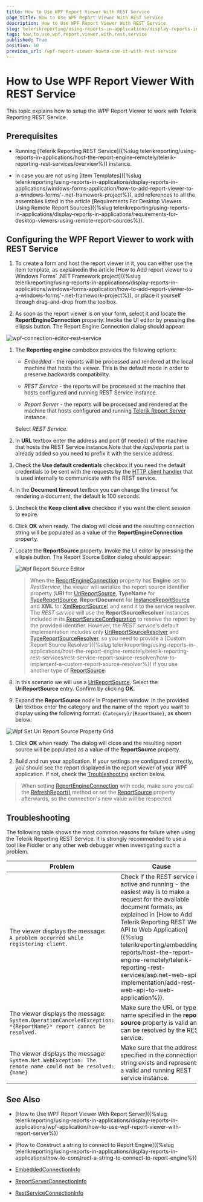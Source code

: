 ```yaml
---
title: How to Use WPF Report Viewer With REST Service
page_title: How to Use WPF Report Viewer With REST Service 
description: How to Use WPF Report Viewer With REST Service
slug: telerikreporting/using-reports-in-applications/display-reports-in-applications/wpf-application/how-to-use-wpf-report-viewer-with-rest-service
tags: how,to,use,wpf,report,viewer,with,rest,service
published: True
position: 10
previous_url: /wpf-report-viewer-howto-use-it-with-rest-service
---
```


# How to Use WPF Report Viewer With REST Service

This topic explains how to setup the WPF Report Viewer to work with Telerik Reporting REST Service

## Prerequisites

* Running [Telerik Reporting REST Service]({%slug telerikreporting/using-reports-in-applications/host-the-report-engine-remotely/telerik-reporting-rest-services/overview%}) instance. 

* In case you are not using [Item Templates]({%slug telerikreporting/using-reports-in-applications/display-reports-in-applications/windows-forms-application/how-to-add-report-viewer-to-a-windows-forms'-.net-framework-project%}), add references to all the assemblies listed in the article [Requirements For Desktop Viewers Using Remote Report Sources]({%slug telerikreporting/using-reports-in-applications/display-reports-in-applications/requirements-for-desktop-viewers-using-remote-report-sources%}). 

## Configuring the WPF Report Viewer to work with REST Service

1. To create a form and host the report viewer in it, you can either use the item template, as explainedin the article [How to Add report viewer to a Windows Forms' .NET Framework project]({%slug telerikreporting/using-reports-in-applications/display-reports-in-applications/windows-forms-application/how-to-add-report-viewer-to-a-windows-forms'-.net-framework-project%}), or place it yourself through drag-and-drop from the toolbox. 

1. As soon as the report viewer is on your form, select it and locate the __ReportEngineConnection__ property. Invoke the UI editor by pressing the ellipsis button. The Report Engine Connection dialog should appear: 

  ![wpf-connection-editor-rest-service](images/wpf-connection-editor-rest-service.png)

1. The __Reporting engine__ combobox provides the following options: 

	+ *Embedded* - the reports will be processed and rendered at the local machine that hosts the viewer. This is the default mode in order to preserve backwards compatibility. 

	+ *REST Service* - the reports will be processed at the machine that hosts configured and running REST Service instance. 

	+ *Report Server* - the reports will be processed and rendered at the machine that hosts configured and running [Telerik Report Server](http://docs.telerik.com/report-server/introduction) instance. 

	Select *REST Service*. 

1. In __URL__ textbox enter the address and port (if needed) of the machine that hosts the REST Service instance.Note that the */api/reports* part is already added so you need to prefix it with the service address.

1. Check the __Use default credentials__ checkbox if you need the default credentials to be sent with the requests by the [HTTP client handler](https://msdn.microsoft.com/query/dev14.query?appId=Dev14IDEF1&l&EN-US&k=k(System.Net.Http.HttpClientHandler.UseDefaultCredentials)) that is used internally to communicate with the REST service.

1. In the __Document timeout__ textbox you can change the timeout for rendering a document, the default is 100 seconds. 

1. Uncheck the __Keep client alive__ checkbox if you want the client session to expire. 

1. Click __OK__ when ready. The dialog will close and the resulting connection string will be populated as a value of the __ReportEngineConnection__ property. 

1. Locate the __ReportSource__ property. Invoke the UI editor by pressing the ellipsis button. The Report Source Editor dialog should appear: 

	![Wpf Report Source Editor](images/WpfReportSourceEditor.png)

	>When the [ReportEngineConnection](/reporting/api/Telerik.ReportViewer.Wpf.ReportViewer#Telerik_ReportViewer_Wpf_ReportViewer_ReportEngineConnection) property has __Engine__ set to *RestService*, the viewer will serialize the report source identifier property (__URI__ for [UriReportSource](/reporting/api/Telerik.Reporting.UriReportSource), __TypeName__ for [TypeReportSource](/reporting/api/Telerik.Reporting.TypeReportSource), __ReportDocument__ for [InstanceReportSource](/reporting/api/Telerik.Reporting.InstanceReportSource) and __XML__ for [XmlReportSource](/reporting/api/Telerik.Reporting.XmlReportSource)) and send it to the service resolver. The *REST service* will use the __ReportSourceResolver__ instances included in its [ReportServiceConfiguration](/reporting/api/Telerik.Reporting.Services.ReportServiceConfiguration) to resolve the report by the provided identifier. However, the *REST service*'s default implementation includes only [UriReportSourceResolver](/reporting/api/Telerik.Reporting.Service.UriReportSourceResolver) and [TypeReportSourceResolver](/reporting/api/Telerik.Reporting.Service.TypeReportSourceResolver), so you need to provide a [Custom Report Source Resolver]({%slug telerikreporting/using-reports-in-applications/host-the-report-engine-remotely/telerik-reporting-rest-services/rest-service-report-source-resolver/how-to-implement-a-custom-report-source-resolver%}) if you use another type of [ReportSource](/reporting/api/Telerik.Reporting.ReportSource). 

1. In this scenario we will use a [UriReportSource](/reporting/api/Telerik.Reporting.UriReportSource). Select the __UriReportSource__ entry. Confirm by clicking __OK__. 

1. Expand the __ReportSource__ node in Properties window. In the provided __Uri__ textbox enter the category and the name of the report you want to display using the following format: `{Category}/{ReportName}`, as shown below: 

  ![Wpf Set Uri Report Source Property Grid](images/WpfSetUriReportSourcePropertyGrid.png)

1. Click __OK__ when ready. The dialog will close and the resulting report source will be populated as a value of the __ReportSource__ property. 

1. Build and run your application. If your settings are configured correctly, you should see the report displayed in the report viewer of your WPF application. If not, check the [Troubleshooting](#Troubleshooting) section below. 

> When setting [ReportEngineConnection](/reporting/api/Telerik.ReportViewer.Wpf.ReportViewer#Telerik_ReportViewer_Wpf_ReportViewer_ReportEngineConnection) with code, make sure you call the [RefreshReport()](/reporting/api/Telerik.ReportViewer.Wpf.ReportViewer#Telerik_ReportViewer_Wpf_ReportViewer_RefreshReport) method or set the [ReportSource](/reporting/api/Telerik.ReportViewer.Wpf.ReportViewer#Telerik_ReportViewer_Wpf_ReportViewer_ReportSource) property afterwards, so the connection's new value will be respected. 

## Troubleshooting

The following table shows the most common reasons for failure when using the Telerik Reporting REST Service. It is strongly recommended to use a tool like Fiddler or any other web debugger when investigating such a problem. 

| Problem | Cause |
| ------ | ------ |
|The viewer displays the message:<br />`A problem occurred while registering client.`|Check if the REST service is active and running - the easiest way is to make a request for the available document formats, as explained in [How to Add Telerik Reporting REST Web API to Web Application]({%slug telerikreporting/embedding-reports/host-the-report-engine-remotely/telerik-reporting-rest-services/asp.net-web-api-implementation/add-rest-web-api-to-web-application%}).|
|The viewer displays the message:<br />`System.OperationCanceledException: *{ReportName}* report cannot be resolved.`|Make sure the URL or type name specified in the __report source__ property is valid and can be resolved by the REST service.|
|The viewer displays the message:<br />`System.Net.WebException: The remote name could not be resolved: {name}`|Make sure that the address specified in the connection string exists and represents a valid and running REST service instance.|

## See Also

* [How to Use WPF Report Viewer With Report Server]({%slug telerikreporting/using-reports-in-applications/display-reports-in-applications/wpf-application/how-to-use-wpf-report-viewer-with-report-server%})

* [How to Construct a string to connect to Report Engine]({%slug telerikreporting/using-reports-in-applications/display-reports-in-applications/how-to-construct-a-string-to-connect-to-report-engine%}) 

* [EmbeddedConnectionInfo](/reporting/api/Telerik.ReportViewer.Common.EmbeddedConnectionInfo)  

* [ReportServerConnectionInfo](/reporting/api/Telerik.ReportViewer.Common.ReportServerConnectionInfo)  

* [RestServiceConnectionInfo](/reporting/api/Telerik.ReportViewer.Common.RestServiceConnectionInfo)
